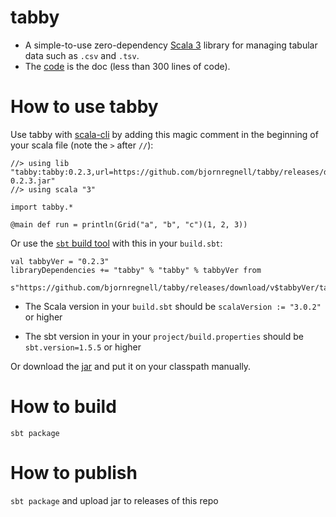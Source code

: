 # tabby
* A simple-to-use zero-dependency [Scala 3](https://docs.scala-lang.org/scala3/new-in-scala3.html) library for managing tabular data such as `.csv` and `.tsv`. 
* The [code](https://github.com/bjornregnell/tabby/blob/main/src/main/scala/tabby/Grid.scala) is the doc (less than 300 lines of code).

# How to use tabby

Use tabby with [scala-cli](https://scala-cli.virtuslab.org/install) by adding this magic comment in the beginning of your scala file (note the `>` after `//`):
```
//> using lib "tabby:tabby:0.2.3,url=https://github.com/bjornregnell/tabby/releases/download/v0.2.3/tabby_3-0.2.3.jar"
//> using scala "3"

import tabby.*

@main def run = println(Grid("a", "b", "c")(1, 2, 3))
```

Or use the [`sbt` build tool](https://www.scala-sbt.org/download.html) with this in your `build.sbt`: 
```
val tabbyVer = "0.2.3"
libraryDependencies += "tabby" % "tabby" % tabbyVer from 
  s"https://github.com/bjornregnell/tabby/releases/download/v$tabbyVer/tabby_3-$tabbyVer.jar"
```

* The Scala version in your `build.sbt` should be `scalaVersion := "3.0.2"` or higher

* The sbt version in your in your `project/build.properties` should be `sbt.version=1.5.5` or higher  

Or download the [jar](https://github.com/bjornregnell/tabby/releases) and put it on your classpath manually.



# How to build

`sbt package`

# How to publish

`sbt package` and upload jar to releases of this repo


